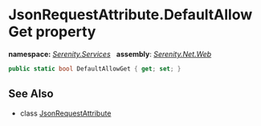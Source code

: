# JsonRequestAttribute.DefaultAllowGet property
**namespace:** *[Serenity.Services](../../README.md#serenity.services-namespace)*   **assembly**: *[Serenity.Net.Web](../../README.md)*

```csharp
public static bool DefaultAllowGet { get; set; }
```

## See Also

* class [JsonRequestAttribute](../JsonRequestAttribute.md)